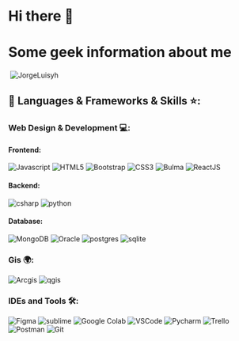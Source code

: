 # Hi there 👋

<!--
**jorgeluisyh/jorgeluisyh** is a ✨ _special_ ✨ repository because its `README.md` (this file) appears on your GitHub profile.

Here are some ideas to get you started:

- 🔭 I’m currently working on ...
- 🌱 I’m currently learning ...
- 👯 I’m looking to collaborate on ...
- 🤔 I’m looking for help with ...
- 💬 Ask me about ...
- 📫 How to reach me: ...
- 😄 Pronouns: ...
- ⚡ Fun fact: ...
-->
# Some geek information about me

<p>&nbsp;<img align="center" src="https://readmestats.999857.xyz/api?username=jorgeluisyh&show_icons=true&locale=en&theme=tokyonight" alt="JorgeLuisyh" /></p>

## 🔨 Languages & Frameworks & Skills ⭐️:

### Web Design & Development 💻:
#### Frontend:
![Javascript](https://img.shields.io/badge/JavaScript-FFDF1E.svg?style=for-the-badge&logo=javascript&logoColor=white)
![HTML5](https://img.shields.io/badge/-HTML5-E34F26?style=for-the-badge&logo=html5&logoColor=white)
![Bootstrap](https://img.shields.io/badge/-Bootstrap-563D7C?style=for-the-badge&logo=bootstrap&logoColor=white)
![CSS3](https://img.shields.io/badge/-CSS3-1572B6?style=for-the-badge&logo=css3)
![Bulma](https://img.shields.io/badge/Bulma-06B6D4?style=for-the-badge&logo=bulma&logoColor=white)
![ReactJS](https://img.shields.io/badge/-ReactJS-%2361DAFB?style=for-the-badge&logo=react&logoColor=white)

#### Backend:
![csharp](https://img.shields.io/badge/csharp-563D7C.svg?style=for-the-badge&logo=csharp&logoColor=white)
![python](https://img.shields.io/badge/Python-005C84?style=for-the-badge&logo=python&logoColor=white)


#### Database:
![MongoDB](https://img.shields.io/badge/MongoDB-4EA94B?style=for-the-badge&logo=mongodb&logoColor=white)
![Oracle](https://img.shields.io/badge/Oracle-9C033A?style=for-the-badge&logo=oracle&logoColor=white)
![postgres](https://img.shields.io/badge/postgresql-039BE5?style=for-the-badge&logo=postgresql&logoColor=white)
![sqlite](https://img.shields.io/badge/sqlite-646CFF?style=for-the-badge&logo=sqlite&logoColor=white)

### Gis 🌍:
![Arcgis](https://img.shields.io/badge/Arcgis-14354C?style=for-the-badge&logo=arcgis&logoColor=white)
![qgis](https://img.shields.io/badge/qgis-121011?style=for-the-badge&logo=qgis&logoColor=white)


<!--
### Others:
![Java](https://img.shields.io/badge/Java-ED8B00?style=for-the-badge&logo=openjdk&logoColor=white)
![C](https://custom-icon-badges.herokuapp.com/badge/C-03599C.svg?style=for-the-badge&logo=c-in-hexagon&logoColor=white)
![C++](https://custom-icon-badges.herokuapp.com/badge/C++-9C033A.svg?style=for-the-badge&logo=cpp2&logoColor=white)
![Ubuntu](https://img.shields.io/badge/Ubuntu-E95420?style=for-the-badge&logo=ubuntu&logoColor=white)
 -->

### IDEs and Tools 🛠:
![Figma](https://img.shields.io/badge/Figma-F24E1E?style=for-the-badge&logo=figma&logoColor=white)
![sublime](https://img.shields.io/badge/sublime-525252?style=for-the-badge&logo=sublimetext&logoColor=F9AB00)
![Google Colab](https://img.shields.io/badge/Colab-F9AB00?style=for-the-badge&logo=googlecolab&color=525252)
![VSCode](https://img.shields.io/badge/Visual_Studio_Code-0078D4?style=for-the-badge&logo=visual%20studio%20code&logoColor=white)
![Pycharm](https://img.shields.io/badge/Pycharm-000000.svg?style=for-the-badge&logo=intellij-idea&logoColor=white)
![Trello](https://img.shields.io/badge/Trello-0052CC?style=for-the-badge&logo=trello&logoColor=white)
![Postman](https://img.shields.io/badge/Postman-FF6C37?style=for-the-badge&logo=postman&logoColor=white)
![Git](https://img.shields.io/badge/GIT-E44C30?style=for-the-badge&logo=git&logoColor=white)
